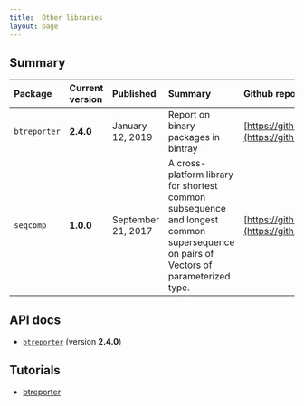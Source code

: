 ```yaml
---
title:  Other libraries
layout: page
---
```


## Summary

| Package	| Current version |	Published	|  Summary |	Github repository |	Binary download |
|:---------|:---------|:---------|:---------|:---------|:---------|
| `btreporter` | **2.4.0** | January 12, 2019 | Report on binary packages in bintray | [https://github.com/neelsmith/btreporter](https://github.com/neelsmith/btreporter) | [ ![Download](https://api.bintray.com/packages/neelsmith/maven/btreporter/images/download.svg) ](https://bintray.com/neelsmith/maven/btreporter/_latestVersion) |
| `seqcomp` | **1.0.0** | September 21, 2017 | A cross-platform library for shortest common subsequence and longest common supersequence on pairs of Vectors of parameterized type. | [https://github.com/neelsmith/lcs-scs](https://github.com/neelsmith/lcs-scs) | [ ![Download](https://api.bintray.com/packages/neelsmith/maven/seqcomp/images/download.svg) ](https://bintray.com/neelsmith/maven/seqcomp/_latestVersion) |

## API docs

-  [`btreporter`](../api-docs/utilslibs/btreporter/io/github/neelsmith/btreporter/index.html) (version **2.4.0**)

## Tutorials

- [btreporter](../tut/utilslibs/btreporter/)
